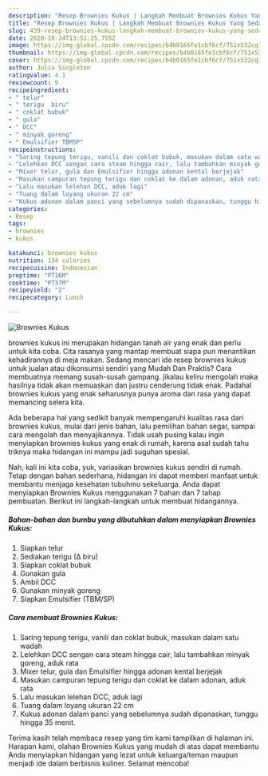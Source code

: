 ```yaml
---
description: "Resep Brownies Kukus | Langkah Membuat Brownies Kukus Yang Sedap"
title: "Resep Brownies Kukus | Langkah Membuat Brownies Kukus Yang Sedap"
slug: 439-resep-brownies-kukus-langkah-membuat-brownies-kukus-yang-sedap
date: 2020-10-24T13:51:25.755Z
image: https://img-global.cpcdn.com/recipes/b4b0165fe1cbf6cf/751x532cq70/brownies-kukus-foto-resep-utama.jpg
thumbnail: https://img-global.cpcdn.com/recipes/b4b0165fe1cbf6cf/751x532cq70/brownies-kukus-foto-resep-utama.jpg
cover: https://img-global.cpcdn.com/recipes/b4b0165fe1cbf6cf/751x532cq70/brownies-kukus-foto-resep-utama.jpg
author: Julia Singleton
ratingvalue: 4.1
reviewcount: 9
recipeingredient:
- " telur"
- " terigu  biru"
- " coklat bubuk"
- " gula"
- " DCC"
- " minyak goreng"
- " Emulsifier TBMSP"
recipeinstructions:
- "Saring tepung terigu, vanili dan coklat bubuk, masukan dalam satu wadah"
- "Lelehkan DCC sengan cara steam hingga cair, lalu tambahkan minyak goreng, aduk rata"
- "Mixer telur, gula dan Emulsifier hingga adonan kental berjejak"
- "Masukan campuran tepung terigu dan coklat ke dalam adonan, aduk rata"
- "Lalu masukan lelehan DCC, aduk lagi"
- "Tuang dalam loyang ukuran 22 cm"
- "Kukus adonan dalam panci yang sebelumnya sudah dipanaskan, tunggu hingga 35 menit."
categories:
- Resep
tags:
- brownies
- kukus

katakunci: brownies kukus 
nutrition: 134 calories
recipecuisine: Indonesian
preptime: "PT16M"
cooktime: "PT37M"
recipeyield: "2"
recipecategory: Lunch

---
```



![Brownies Kukus](https://img-global.cpcdn.com/recipes/b4b0165fe1cbf6cf/751x532cq70/brownies-kukus-foto-resep-utama.jpg)


brownies kukus ini merupakan hidangan tanah air yang enak dan perlu untuk kita coba. Cita rasanya yang mantap membuat siapa pun menantikan kehadirannya di meja makan.
Sedang mencari ide resep brownies kukus untuk jualan atau dikonsumsi sendiri yang Mudah Dan Praktis? Cara membuatnya memang susah-susah gampang. jikalau keliru mengolah maka hasilnya tidak akan memuaskan dan justru cenderung tidak enak. Padahal brownies kukus yang enak seharusnya punya aroma dan rasa yang dapat memancing selera kita.

Ada beberapa hal yang sedikit banyak mempengaruhi kualitas rasa dari brownies kukus, mulai dari jenis bahan, lalu pemilihan bahan segar, sampai cara mengolah dan menyajikannya. Tidak usah pusing kalau ingin menyiapkan brownies kukus yang enak di rumah, karena asal sudah tahu triknya maka hidangan ini mampu jadi suguhan spesial.




Nah, kali ini kita coba, yuk, variasikan brownies kukus sendiri di rumah. Tetap dengan bahan sederhana, hidangan ini dapat memberi manfaat untuk membantu menjaga kesehatan tubuhmu sekeluarga. Anda dapat menyiapkan Brownies Kukus menggunakan 7 bahan dan 7 tahap pembuatan. Berikut ini langkah-langkah untuk membuat hidangannya.

<!--inarticleads1-->

##### Bahan-bahan dan bumbu yang dibutuhkan dalam menyiapkan Brownies Kukus:

1. Siapkan  telur
1. Sediakan  terigu (∆ biru)
1. Siapkan  coklat bubuk
1. Gunakan  gula
1. Ambil  DCC
1. Gunakan  minyak goreng
1. Siapkan  Emulsifier (TBM/SP)




<!--inarticleads2-->

##### Cara membuat Brownies Kukus:

1. Saring tepung terigu, vanili dan coklat bubuk, masukan dalam satu wadah
1. Lelehkan DCC sengan cara steam hingga cair, lalu tambahkan minyak goreng, aduk rata
1. Mixer telur, gula dan Emulsifier hingga adonan kental berjejak
1. Masukan campuran tepung terigu dan coklat ke dalam adonan, aduk rata
1. Lalu masukan lelehan DCC, aduk lagi
1. Tuang dalam loyang ukuran 22 cm
1. Kukus adonan dalam panci yang sebelumnya sudah dipanaskan, tunggu hingga 35 menit.




Terima kasih telah membaca resep yang tim kami tampilkan di halaman ini. Harapan kami, olahan Brownies Kukus yang mudah di atas dapat membantu Anda menyiapkan hidangan yang lezat untuk keluarga/teman maupun menjadi ide dalam berbisnis kuliner. Selamat mencoba!

